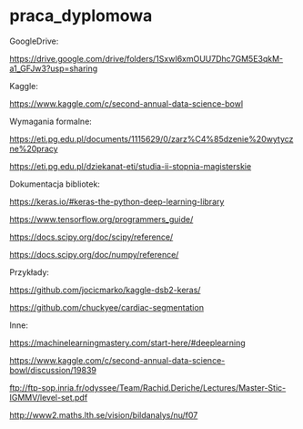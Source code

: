 # praca_dyplomowa

GoogleDrive:

https://drive.google.com/drive/folders/1SxwI6xmOUU7Dhc7GM5E3qkM-a1_GFJw3?usp=sharing

Kaggle:

https://www.kaggle.com/c/second-annual-data-science-bowl

Wymagania formalne:

https://eti.pg.edu.pl/documents/1115629/0/zarz%C4%85dzenie%20wytyczne%20pracy

https://eti.pg.edu.pl/dziekanat-eti/studia-ii-stopnia-magisterskie

Dokumentacja bibliotek:

https://keras.io/#keras-the-python-deep-learning-library

https://www.tensorflow.org/programmers_guide/

https://docs.scipy.org/doc/scipy/reference/

https://docs.scipy.org/doc/numpy/reference/

Przykłady:

https://github.com/jocicmarko/kaggle-dsb2-keras/

https://github.com/chuckyee/cardiac-segmentation

Inne:

https://machinelearningmastery.com/start-here/#deeplearning

https://www.kaggle.com/c/second-annual-data-science-bowl/discussion/19839

ftp://ftp-sop.inria.fr/odyssee/Team/Rachid.Deriche/Lectures/Master-Stic-IGMMV/level-set.pdf

http://www2.maths.lth.se/vision/bildanalys/nu/f07
